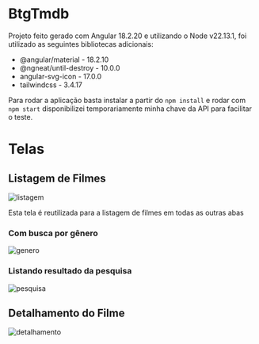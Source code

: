 # BtgTmdb

Projeto feito gerado com Angular 18.2.20 e utilizando o Node v22.13.1, foi utilizado as seguintes bibliotecas adicionais:

- @angular/material - 18.2.10
- @ngneat/until-destroy - 10.0.0
- angular-svg-icon - 17.0.0
- tailwindcss - 3.4.17

Para rodar a aplicação basta instalar a partir do `npm install` e rodar com `npm start` disponibilizei temporariamente minha chave da API para facilitar o teste.

# Telas

## Listagem de Filmes

![listagem](home)

Esta tela é reutilizada para a listagem de filmes em todas as outras abas

### Com busca por gênero

![genero](home)

### Listando resultado da pesquisa

![pesquisa](home)

## Detalhamento do Filme

![detalhamento](home)
